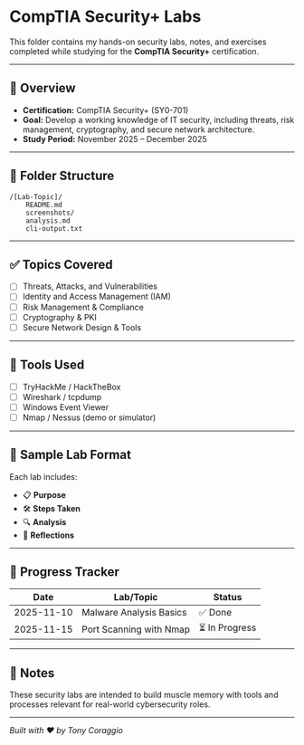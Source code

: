 # CompTIA Security+ Labs

This folder contains my hands-on security labs, notes, and exercises completed while studying for the **CompTIA Security+** certification.

---

## 🧠 Overview

- **Certification:** CompTIA Security+ (SY0-701)
- **Goal:** Develop a working knowledge of IT security, including threats, risk management, cryptography, and secure network architecture.
- **Study Period:** November 2025 – December 2025

---

## 📁 Folder Structure

```
/[Lab-Topic]/
    README.md
    screenshots/
    analysis.md
    cli-output.txt
```

---

## ✅ Topics Covered

- [ ] Threats, Attacks, and Vulnerabilities
- [ ] Identity and Access Management (IAM)
- [ ] Risk Management & Compliance
- [ ] Cryptography & PKI
- [ ] Secure Network Design & Tools

---

## 🧰 Tools Used

- [ ] TryHackMe / HackTheBox
- [ ] Wireshark / tcpdump
- [ ] Windows Event Viewer
- [ ] Nmap / Nessus (demo or simulator)

---

## 🧪 Sample Lab Format

Each lab includes:
- 📋 **Purpose**
- 🛠️ **Steps Taken**
- 🔍 **Analysis**
- 🧠 **Reflections**

---

## 🏁 Progress Tracker

| Date       | Lab/Topic                  | Status  |
|------------|----------------------------|---------|
| 2025-11-10 | Malware Analysis Basics    | ✅ Done |
| 2025-11-15 | Port Scanning with Nmap    | ⏳ In Progress |

---

## 📌 Notes

These security labs are intended to build muscle memory with tools and processes relevant for real-world cybersecurity roles.

---

*Built with ❤️ by Tony Coraggio*
